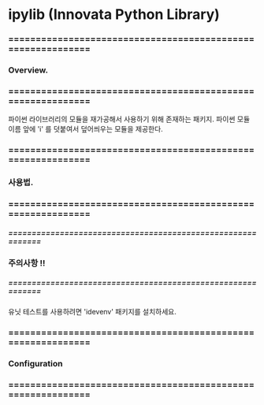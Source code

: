 
# ipylib (Innovata Python Library)

### ============================================================
### Overview.
### ============================================================

파이썬 라이브러리의 모듈을 재가공해서 사용하기 위해 존재하는 패키지.
파이썬 모듈 이름 앞에 'i' 를 덧붙여서 덮어씌우는 모듈을 제공한다.


### ============================================================
### 사용법.
### ============================================================


##### ============================================================
### 주의사항 !!
##### ============================================================

유닛 테스트를 사용하려면 'idevenv' 패키지를 설치하세요.


### ============================================================
### Configuration
### ============================================================
